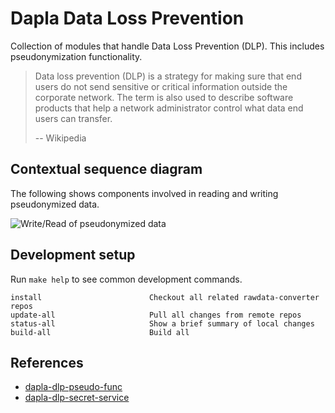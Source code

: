 # Dapla Data Loss Prevention

Collection of modules that handle Data Loss Prevention (DLP). This includes pseudonymization functionality.

> Data loss prevention (DLP) is a strategy for making sure that end users do not send sensitive or critical information outside the corporate network. The term is also used to describe software products that help a network administrator control what data end users can transfer.
>
> -- Wikipedia

## Contextual sequence diagram

The following shows components involved in reading and writing pseudonymized data.

![Write/Read of pseudonymized data](http://www.plantuml.com/plantuml/proxy?src=https://raw.github.com/statisticsnorway/dapla-dlp-project/master/doc/seq-pseudo-data-readwrite.puml)

## Development setup

Run `make help` to see common development commands.

```
install                        Checkout all related rawdata-converter repos
update-all                     Pull all changes from remote repos
status-all                     Show a brief summary of local changes
build-all                      Build all
```


## References

* [dapla-dlp-pseudo-func](https://github.com/statisticsnorway/dapla-dlp-pseudo-func)
* [dapla-dlp-secret-service](https://github.com/statisticsnorway/dapla-dlp-secret-service)
